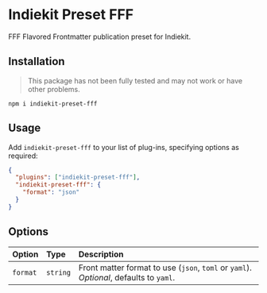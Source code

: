 # Indiekit Preset FFF

FFF Flavored Frontmatter publication preset for Indiekit.

## Installation

> This package has not been fully tested and may not work or have other problems.

`npm i indiekit-preset-fff`

## Usage

Add `indiekit-preset-fff` to your list of plug-ins, specifying options as required:

```json
{
  "plugins": ["indiekit-preset-fff"],
  "indiekit-preset-fff": {
    "format": "json"
  }
}
```

## Options

| Option   | Type     | Description                                                                            |
| :------- | :------- | :------------------------------------------------------------------------------------- |
| `format` | `string` | Front matter format to use (`json`, `toml` or `yaml`). _Optional_, defaults to `yaml`. |
